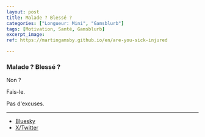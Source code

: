 ```yaml
---
layout: post
title: Malade ? Blessé ?
categories: ["Longueur: Mini", "Gamsblurb"]
tags: [Motivation, Santé, Gamsblurb]
excerpt_image: 
ref: https://martingamsby.github.io/en/are-you-sick-injured

---
```


### **Malade ? Blessé ?**

Non ?

Fais-le.

Pas d'excuses.

---

- [Bluesky](https://bsky.app/profile/martin-gamsby.bsky.social/post/3lbhljzlyw22v)
- [X/Twitter](https://x.com/MartinGamsby/status/1859592193628864849)

